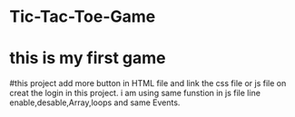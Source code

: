 # Tic-Tac-Toe-Game
# this is my first game
#this project add more button in HTML file and link the css file or js file on creat the login in this project. i am using same funstion in js file line enable,desable,Array,loops and same Events.